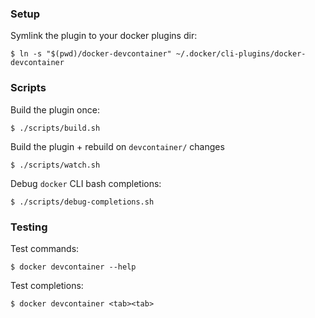 ### Setup
Symlink the plugin to your docker plugins dir:

```shell
$ ln -s "$(pwd)/docker-devcontainer" ~/.docker/cli-plugins/docker-devcontainer
```

### Scripts

Build the plugin once:
```shell
$ ./scripts/build.sh
```

Build the plugin + rebuild on `devcontainer/` changes
```shell
$ ./scripts/watch.sh
```

Debug `docker` CLI bash completions:
```shell
$ ./scripts/debug-completions.sh
```

### Testing

Test commands:
```shell
$ docker devcontainer --help
```

Test completions:
```shell
$ docker devcontainer <tab><tab>
```
